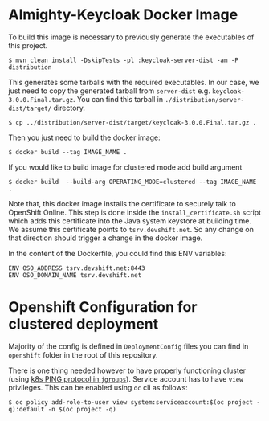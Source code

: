 

# Almighty-Keycloak Docker Image

To build this image is necessary to previously generate the executables of this
project.

`$ mvn clean install -DskipTests -pl :keycloak-server-dist -am -P distribution`

This generates some tarballs with the required executables. In our case, we just
need to copy the generated tarball from `server-dist` e.g. `keycloak-3.0.0.Final.tar.gz`.
You can find this tarball in `./distribution/server-dist/target/` directory.

`$ cp ../distribution/server-dist/target/keycloak-3.0.0.Final.tar.gz .`

Then you just need to build the docker image:

`$ docker build --tag IMAGE_NAME .`

If you would like to build image for clustered mode add build argument

`$ docker build  --build-arg OPERATING_MODE=clustered --tag IMAGE_NAME .`

Note that, this docker image installs the certificate to securely talk to OpenShift Online.
This step is done inside the `install_certificate.sh` script which adds this
certificate into the Java system keystore at building time. We assume this certificate
points to `tsrv.devshift.net`. So any change on that direction should trigger a
change in the docker image.

In the content of the Dockerfile, you could find this ENV variables:
```
ENV OSO_ADDRESS tsrv.devshift.net:8443
ENV OSO_DOMAIN_NAME tsrv.devshift.net
```

# Openshift Configuration for clustered deployment

Majority of the config is defined in `DeploymentConfig` files you can find in `openshift` folder in the root of this repository.

There is one thing needed however to have properly functioning cluster (using [k8s PING protocol in `jgroups`](https://github.com/jgroups-extras/jgroups-kubernetes)). 
Service account has to have `view` privileges. This can be enabled using `oc` cli as follows:

```
$ oc policy add-role-to-user view system:serviceaccount:$(oc project -q):default -n $(oc project -q)
```

